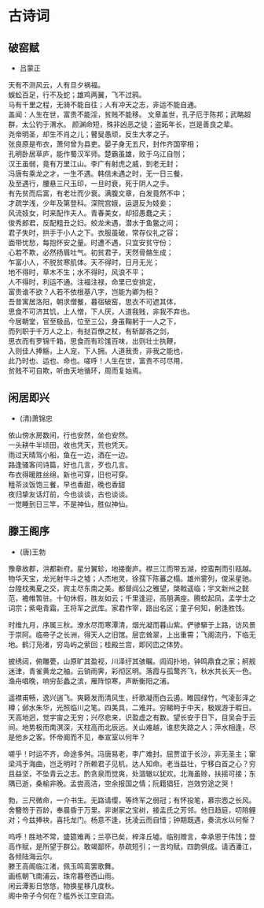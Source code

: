 # 古诗词

## 破窑赋

- 吕蒙正

天有不测风云，人有旦夕祸福。  
蜈蚣百足，行不及蛇；雄鸡两翼，飞不过鸦。  
马有千里之程，无骑不能自往；人有冲天之志，非运不能自通。  
盖闻：人生在世，富贵不能淫，贫贱不能移。
文章盖世，孔子厄于陈邦；武略超群，太公钓于渭水。
颜渊命短，殊非凶恶之徒；盗跖年长，岂是善良之辈。  
尧帝明圣，却生不肖之儿；瞽叟愚顽，反生大孝之子。  
张良原是布衣，萧何曾为县吏。晏子身无五尺，封作齐国宰相；  
孔明卧居草庐，能作蜀汉军师。楚霸虽雄，败于乌江自刎；  
汉王虽弱，竟有万里江山。李广有射虎之威，到老无封；  
冯唐有乘龙之才，一生不遇。韩信未遇之时，无一日三餐，  
及至遇行，腰悬三尺玉印，一旦时衰，死于阴人之手。  
有先贫而后富，有老壮而少衰。满腹文章，白发竟然不中；  
才疏学浅，少年及第登科。深院宫娥，运退反为妓妾；  
风流妓女，时来配作夫人。青春美女，却招愚蠢之夫；  
俊秀郎君，反配粗丑之妇。蛟龙未遇，潜水于鱼鳖之间；  
君子失时，拱手于小人之下。衣服虽破，常存仪礼之容；  
面带忧愁，每抱怀安之量。时遭不遇，只宜安贫守份；  
心若不欺，必然扬眉吐气。初贫君子，天然骨骼生成；  
乍富小人，不脱贫寒肌体。天不得时，日月无光；  
地不得时，草木不生；水不得时，风浪不平；  
人不得时，利运不通。注福注禄，命里已安排定，  
富贵谁不欲？人若不依根基八字，岂能为卿为相？  
吾昔寓居洛阳，朝求僧餐，暮宿破窑，思衣不可遮其体，  
思食不可济其饥，上人憎，下人厌，人道我贱，非我不弃也。  
今居朝堂，官至极品，位至三公，身虽鞠躬于一人之下，  
而列职于千万人之上，有挞百僚之杖，有斩鄙吝之剑，  
思衣而有罗锦千箱，思食而有珍馐百味，出则壮士执鞭，  
入则佳人捧觞，上人宠，下人拥。人道我贵，非我之能也，  
此乃时也、运也、命也。嗟呼！人生在世，富贵不可尽用，  
贫贱不可自欺，听由天地循环，周而复始焉。  



## 闲居即兴

- (清)萧锦忠

依山傍水房数间，行也安然，坐也安然。  
一头耕牛半顷田，收也凭天，荒也凭天。  
雨过天晴驾小船，鱼在一边，酒在一边。  
路逢骚客问诗篇，好也几言，歹也几言。  
布衣得暖胜丝绵，新也可穿，旧也可穿。  
粗茶淡饭饱三餐，早也香甜，晚也香甜  
夜归挚友话灯前，今也谈谈，古也谈谈。  
一觉睡到日三竿，不是神仙，胜似神仙。  


## 滕王阁序

- (唐)王勃

豫章故郡，洪都新府。星分翼轸，地接衡庐。襟三江而带五湖，控蛮荆而引瓯越。物华天宝，龙光射牛斗之墟；人杰地灵，徐孺下陈蕃之榻。雄州雾列，俊采星驰。台隍枕夷夏之交，宾主尽东南之美。都督阎公之雅望，棨戟遥临；宇文新州之懿范，襜帷暂驻。十旬休假，胜友如云；千里逢迎，高朋满座。腾蛟起凤，孟学士之词宗；紫电青霜，王将军之武库。家君作宰，路出名区；童子何知，躬逢胜饯。

时维九月，序属三秋。潦水尽而寒潭清，烟光凝而暮山紫。俨骖騑于上路，访风景于崇阿。临帝子之长洲，得天人之旧馆。层峦耸翠，上出重霄；飞阁流丹，下临无地。鹤汀凫渚，穷岛屿之萦回；桂殿兰宫，即冈峦之体势。

披绣闼，俯雕甍，山原旷其盈视，川泽纡其骇瞩。闾阎扑地，钟鸣鼎食之家；舸舰迷津，青雀黄龙之舳。云销雨霁，彩彻区明。落霞与孤鹜齐飞，秋水共长天一色。渔舟唱晚，响穷彭蠡之滨，雁阵惊寒，声断衡阳之浦。

遥襟甫畅，逸兴遄飞。爽籁发而清风生，纤歌凝而白云遏。睢园绿竹，气凌彭泽之樽；邺水朱华，光照临川之笔。四美具，二难并。穷睇眄于中天，极娱游于暇日。天高地迥，觉宇宙之无穷；兴尽悲来，识盈虚之有数。望长安于日下，目吴会于云间。地势极而南溟深，天柱高而北辰远。关山难越，谁悲失路之人；萍水相逢，尽是他乡之客。怀帝阍而不见，奉宣室以何年？

嗟乎！时运不齐，命途多舛。冯唐易老，李广难封。屈贾谊于长沙，非无圣主；窜梁鸿于海曲，岂乏明时？所赖君子见机，达人知命。老当益壮，宁移白首之心？穷且益坚，不坠青云之志。酌贪泉而觉爽，处涸辙以犹欢。北海虽赊，扶摇可接；东隅已逝，桑榆非晚。孟尝高洁，空余报国之情；阮籍猖狂，岂效穷途之哭！

勃，三尺微命，一介书生。无路请缨，等终军之弱冠；有怀投笔，慕宗悫之长风。舍簪笏于百龄，奉晨昏于万里。非谢家之宝树，接孟氏之芳邻。他日趋庭，叨陪鲤对；今兹捧袂，喜托龙门。杨意不逢，抚凌云而自惜；钟期既遇，奏流水以何惭？

呜呼！胜地不常，盛筵难再；兰亭已矣，梓泽丘墟。临别赠言，幸承恩于伟饯；登高作赋，是所望于群公。敢竭鄙怀，恭疏短引；一言均赋，四韵俱成。请洒潘江，各倾陆海云尔。
　　  
滕王高阁临江渚，佩玉鸣鸾罢歌舞。  
画栋朝飞南浦云，珠帘暮卷西山雨。  
闲云潭影日悠悠，物换星移几度秋。  
阁中帝子今何在？槛外长江空自流。  
